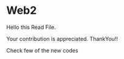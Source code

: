 # Web2

Hello this Read File.

Your contribution is appreciated. ThankYou!!

Check few of the new codes
